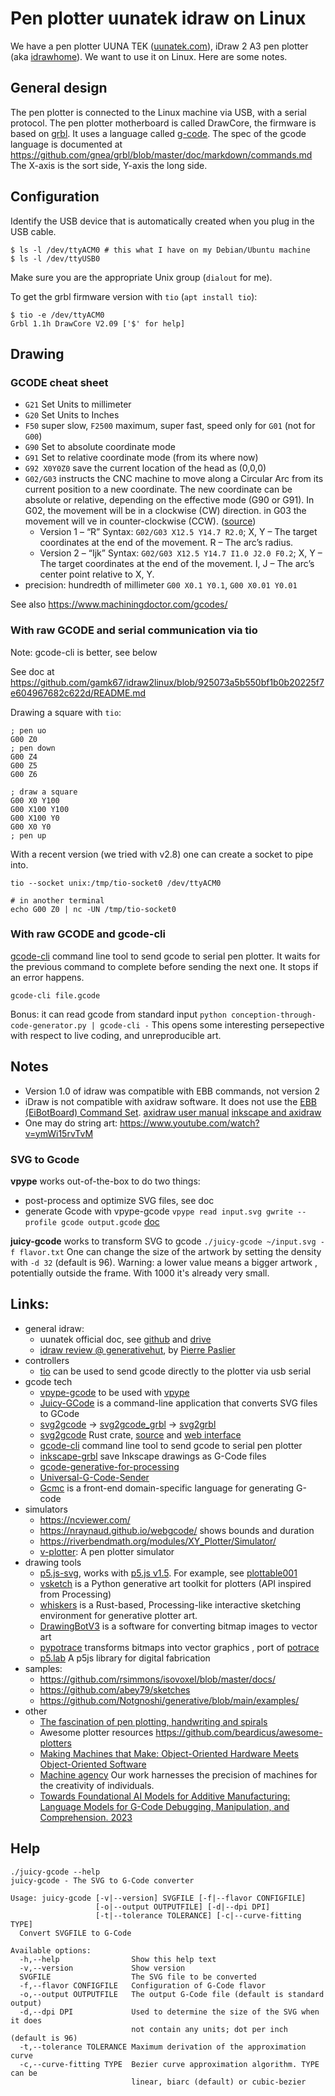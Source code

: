 # Pen plotter uunatek idraw on Linux

We have a pen plotter UUNA TEK ([uunatek.com](https://uunatek.com/)), iDraw 2 A3 pen plotter (aka [idrawhome](https://idrawhome.com/products/idrawhome-2-0-h-structure-xy-plotter-a3-plotting-range-with-plate)). We want to use it on Linux. Here are some notes.

## General design

The pen plotter is connected to the Linux machine via USB, with a serial protocol.
The pen plotter motherboard is called DrawCore, the firmware is based on [grbl](https://github.com/grbl/grbl).
It uses a language called [g-code](https://en.wikipedia.org/wiki/G-code).
The spec of the gcode language is documented at <https://github.com/gnea/grbl/blob/master/doc/markdown/commands.md>
The X-axis is the sort side, Y-axis the long side.

## Configuration

Identify the USB device that is automatically created when you plug in the USB cable.

```
$ ls -l /dev/ttyACM0 # this what I have on my Debian/Ubuntu machine 
$ ls -l /dev/ttyUSB0 
```

Make sure you are the appropriate Unix group (`dialout` for me).

To get the grbl firmware version with `tio` (`apt install tio`):

```
$ tio -e /dev/ttyACM0
Grbl 1.1h DrawCore V2.09 ['$' for help]

```



## Drawing

### GCODE cheat sheet

* `G21`  Set Units to  millimeter
* `G20`  Set Units to Inches
* `F50` super slow, `F2500` maximum, super fast, speed only for `G01` (not for `G00`)
* `G90` Set to absolute coordinate mode
* `G91` Set to relative coordinate mode (from its where now)
* `G92 X0Y0Z0` save the current location of the head as (0,0,0)
* `G02/G03` instructs the CNC machine to move along a Circular Arc from its current position to a new coordinate. The new coordinate can be absolute or relative, depending on the effective mode (G90 or G91). In G02, the movement will be in a clockwise (CW) direction. in G03 the movement will ve in counter-clockwise (CCW). ([source](https://www.machiningdoctor.com/gcodes/g2-3-circular/))
  * Version 1 – “R” Syntax: `G02/G03 X12.5 Y14.7 R2.0`; X, Y – The target coordinates at the end of the movement. R – The arc’s radius.
  * Version 2 – “Ijk” Syntax: `G02/G03 X12.5 Y14.7 I1.0 J2.0 F0.2`; X, Y – The target coordinates at the end of the movement. I, J – The arc’s center point relative to X, Y.
* precision: hundredth of millimeter
`G00 X0.1 Y0.1`, `G00 X0.01 Y0.01`

See also <https://www.machiningdoctor.com/gcodes/>


### With raw GCODE and serial communication via tio

Note: gcode-cli is better, see below

See doc at <https://github.com/gamk67/idraw2linux/blob/925073a5b550bf1b0b20225f7e604967682c622d/README.md>

Drawing a square with `tio`:

```
; pen uo
G00 Z0
; pen down
G00 Z4
G00 Z5
G00 Z6

; draw a square
G00 X0 Y100
G00 X100 Y100
G00 X100 Y0
G00 X0 Y0
; pen up
```

With a recent version (we tried with v2.8) one can create a socket to pipe into.

```
tio --socket unix:/tmp/tio-socket0 /dev/ttyACM0

# in another terminal
echo G00 Z0 | nc -UN /tmp/tio-socket0
```


### With raw GCODE and gcode-cli

[gcode-cli](https://github.com/hzeller/gcode-cli) command line tool to send gcode to serial pen plotter.
It waits for the previous command to complete before sending the next one.
It stops if an error happens.

```
gcode-cli file.gcode
```

Bonus: it can read gcode from standard input `python conception-through-code-generator.py | gcode-cli -` This opens some interesting persepective with respect to live coding, and unreproducible art.

 
##   Notes

* Version 1.0 of idraw was compatible with EBB commands, not version 2
* iDraw is not compatible with axidraw software. It does not use the [EBB (EiBotBoard) Command Set](https://evil-mad.github.io/EggBot/ebb.html). [axidraw user manual](https://wiki.evilmadscientist.com/AxiDraw_User_Guide) [inkscape and axidraw]( https://wiki.evilmadscientist.com/Axidraw_Software_Installation)
* One may do string art: <https://www.youtube.com/watch?v=ymWi15rvTvM>

### SVG to Gcode

**vpype** works out-of-the-box to do two things:
- post-process and optimize SVG files, see doc
- generate Gcode with vpype-gcode `vpype read input.svg gwrite --profile gcode output.gcode` [doc](https://pypi.org/project/vpype-gcode/)

**juicy-gcode** works to transform SVG to gcode
 `./juicy-gcode ~/input.svg -f flavor.txt`
One can change the size of the artwork by setting the density with `-d 32` (default is 96). Warning: a lower value means a bigger artwork , potentially outside the frame. With 1000 it's already very small.
 
## Links:

* general idraw:
  * uunatek official doc, see [github](https://github.com/UUNATEK/iDraw-Pen-Plotter>) and [drive](https://drive.google.com/drive/folders/1NlCBw1kUjKMBFF7N0A6ynWSa8dYMOfuo)
  * [idraw review @ generativehut](https://www.generativehut.com/post/reviewing-the-idraw-pen-plotter), by [Pierre Paslier](https://www.linkedin.com/in/pierrepaslier/?originalSubdomain=uk)
* controllers
  * [tio](https://github.com/tio/tio) can be used to send gcode directly to the plotter via usb serial
* gcode tech
  * [vpype-gcode](https://github.com/tatarize/vpype-gcode/) to be used with [vpype](https://pypi.org/project/vpype/)
  * [Juicy-GCode](https://github.com/domoszlai/juicy-gcode) is a command-line application that converts SVG files to GCode
  * [svg2gcode](https://github.com/vishpat/svg2gcode) -> [svg2gcode_grbl](https://github.com/arcadeperfect/svg2gcode_grbl) -> [svg2grbl](https://github.com/nknotts/svg2grbl)
  * [svg2gcode](https://docs.rs/svg2gcode/) Rust crate, [source](https://github.com/sameer/svg2gcode) and [web interface]([https://docs.rs/svg2gcode/](https://sameer.github.io/svg2gcode/))
  * [gcode-cli](https://github.com/hzeller/gcode-cli) command line tool to send gcode to serial pen plotter
  * [inkscape-grbl](https://github.com/mahtDFR/inkscape-grbl) save Inkscape drawings as G-Code files
  * [gcode-generative-for-processing](https://github.com/o0morgan0o/gcode-generative-for-processing)
  * [Universal-G-Code-Sender](https://github.com/winder/Universal-G-Code-Sender)
  * [Gcmc](https://www.vagrearg.org/content/gcmc) is a front-end domain-specific language for generating G-code
* simulators
  * <https://ncviewer.com/>
  * <https://nraynaud.github.io/webgcode/> shows bounds and duration 
  * <https://riverbendmath.org/modules/XY_Plotter/Simulator/>
  * [v-plotter](https://github.com/domoszlai/v-plotter): A pen plotter simulator
* drawing tools
  * [p5.js-svg](https://github.com/zenozeng/p5.js-svg), works with [p5.js v1.5](https://cdnjs.cloudflare.com/ajax/libs/p5.js/1.5.0/p5.js). For example, see [plottable001](https://github.com/bbaudry/swart-studio/blob/main/penplotting/plottable001.html)
  * [vsketch](https://github.com/abey79/vsketch) is a Python generative art toolkit for plotters (API inspired from Processing)
  * [whiskers](https://github.com/abey79/vsvg/blob/master/crates/whiskers/README.md) is a Rust-based, Processing-like interactive sketching environment for generative plotter art.
  * [DrawingBotV3](https://github.com/SonarSonic/DrawingBotV3) is a software for converting bitmap images to vector art
  * [pypotrace](https://github.com/tatarize/potrace) transforms bitmaps into vector graphics , port of [potrace](https://potrace.sourceforge.net/)
  * [p5.lab](https://github.com/machineagency/p5.fab) A p5js library for digital fabrication
* samples:
  * https://github.com/rsimmons/isovoxel/blob/master/docs/
  * https://github.com/abey79/sketches
  * https://github.com/Notgnoshi/generative/blob/main/examples/
* other
  * [The fascination of pen plotting, handwriting and spirals](https://www.fxhash.xyz/article/the-fascination-of-pen-plotting-handwriting-and-spirals)
  * Awesome plotter resources <https://github.com/beardicus/awesome-plotters>
  * [Making Machines that Make: Object-Oriented Hardware Meets Object-Oriented Software](http://infosyncratic.nl/peek-making-machines.pdf)
  * [Machine agency](https://depts.washington.edu/machines/) Our work harnesses the precision of machines for the creativity of individuals.
  * [Towards Foundational AI Models for Additive Manufacturing: Language Models for G-Code Debugging, Manipulation, and Comprehension. 2023](http://arxiv.org/pdf/2309.02465)
## Help

```
./juicy-gcode --help
juicy-gcode - The SVG to G-Code converter

Usage: juicy-gcode [-v|--version] SVGFILE [-f|--flavor CONFIGFILE] 
                   [-o|--output OUTPUTFILE] [-d|--dpi DPI] 
                   [-t|--tolerance TOLERANCE] [-c|--curve-fitting TYPE]
  Convert SVGFILE to G-Code

Available options:
  -h,--help                Show this help text
  -v,--version             Show version
  SVGFILE                  The SVG file to be converted
  -f,--flavor CONFIGFILE   Configuration of G-Code flavor
  -o,--output OUTPUTFILE   The output G-Code file (default is standard output)
  -d,--dpi DPI             Used to determine the size of the SVG when it does
                           not contain any units; dot per inch (default is 96)
  -t,--tolerance TOLERANCE Maximum derivation of the approximation curve
  -c,--curve-fitting TYPE  Bezier curve approximation algorithm. TYPE can be
                           linear, biarc (default) or cubic-bezier
```
